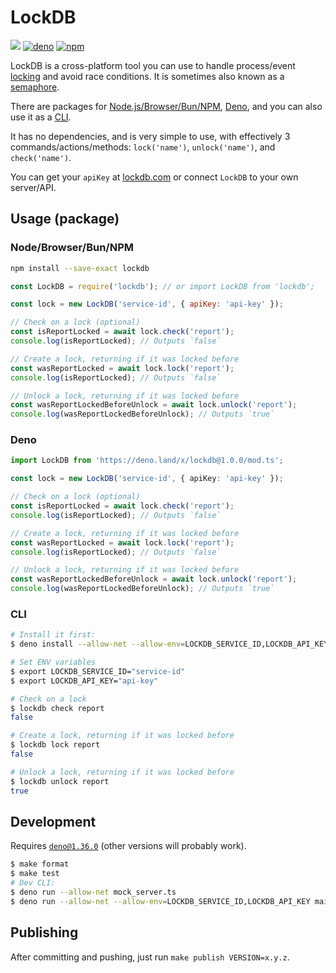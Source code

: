 # LockDB

[![](https://github.com/BrunoBernardino/lockdb/workflows/Run%20Tests/badge.svg)](https://github.com/BrunoBernardino/lockdb/actions?workflow=Run+Tests) [![deno](https://shield.deno.dev/x/lockdb)](https://deno.land/x/lockdb) [![npm](https://img.shields.io/npm/v/lockdb.svg)](https://www.npmjs.com/package/lockdb)

LockDB is a cross-platform tool you can use to handle process/event [locking](https://en.wikipedia.org/wiki/Lock_(computer_science)) and avoid race conditions. It is sometimes also known as a [semaphore](https://en.wikipedia.org/wiki/Semaphore_(programming)).

There are packages for [Node.js/Browser/Bun/NPM](https://npmjs.org/package/lockdb), [Deno](https://deno.land/x/lockdb), and you can also use it as a [CLI](#cli).

It has no dependencies, and is very simple to use, with effectively 3 commands/actions/methods: `lock('name')`, `unlock('name')`, and `check('name')`.

You can get your `apiKey` at [lockdb.com](https://lockdb.com) or connect `LockDB` to your own server/API.

## Usage (package)

### Node/Browser/Bun/NPM

```bash
npm install --save-exact lockdb
```

```js
const LockDB = require('lockdb'); // or import LockDB from 'lockdb';

const lock = new LockDB('service-id', { apiKey: 'api-key' });

// Check on a lock (optional)
const isReportLocked = await lock.check('report');
console.log(isReportLocked); // Outputs `false`

// Create a lock, returning if it was locked before
const wasReportLocked = await lock.lock('report');
console.log(isReportLocked); // Outputs `false`

// Unlock a lock, returning if it was locked before
const wasReportLockedBeforeUnlock = await lock.unlock('report');
console.log(wasReportLockedBeforeUnlock); // Outputs `true`
```

### Deno

```ts
import LockDB from 'https://deno.land/x/lockdb@1.0.0/mod.ts';

const lock = new LockDB('service-id', { apiKey: 'api-key' });

// Check on a lock (optional)
const isReportLocked = await lock.check('report');
console.log(isReportLocked); // Outputs `false`

// Create a lock, returning if it was locked before
const wasReportLocked = await lock.lock('report');
console.log(isReportLocked); // Outputs `false`

// Unlock a lock, returning if it was locked before
const wasReportLockedBeforeUnlock = await lock.unlock('report');
console.log(wasReportLockedBeforeUnlock); // Outputs `true`
```

### CLI

```sh
# Install it first:
$ deno install --allow-net --allow-env=LOCKDB_SERVICE_ID,LOCKDB_API_KEY,LOCKDB_SERVER_URL https://deno.land/x/lockdb@1.0.0/main.ts --name lockdb

# Set ENV variables
$ export LOCKDB_SERVICE_ID="service-id"
$ export LOCKDB_API_KEY="api-key"

# Check on a lock
$ lockdb check report
false

# Create a lock, returning if it was locked before
$ lockdb lock report
false

# Unlock a lock, returning if it was locked before 
$ lockdb unlock report
true
```

## Development

Requires [`deno@1.36.0`](https://deno.land) (other versions will probably work).

```bash
$ make format
$ make test
# Dev CLI:
$ deno run --allow-net mock_server.ts
$ deno run --allow-net --allow-env=LOCKDB_SERVICE_ID,LOCKDB_API_KEY main.ts check report --server-url="http://127.0.0.1:5678" --service-id="service-identifier" --api-key="api-key"
```

## Publishing

After committing and pushing, just run `make publish VERSION=x.y.z`.
